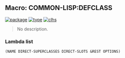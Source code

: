 ## Macro: COMMON-LISP:DEFCLASS
[![package](https://img.shields.io/badge/Package-COMMON--LISP-5f9ea0.svg?style=social&colorA=999999)](../) [![type](https://img.shields.io/badge/Type-Macro-5f9ea0.svg?style=social&colorA=999999)](../#macro) [![clhs](https://img.shields.io/badge/CLHS-DEFCLASS-5f9ea0.svg?style=social&colorA=999999)](http://www.lispworks.com/documentation/HyperSpec/Body/m_defcla.htm) 

> No description.

### Lambda list
```
(NAME DIRECT-SUPERCLASSES DIRECT-SLOTS &REST OPTIONS)
```

